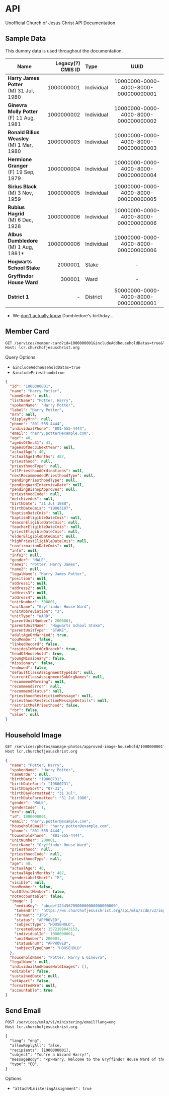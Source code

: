# API

Unofficial Church of Jesus Christ API Documentation

## Sample Data

This dummy data is used throughout the documentation.

| Name                                         | Legacy(?) CMIS ID | Type       | UUID                                 |
| -------------------------------------------- | ----------------: | :--------- | :----------------------------------: |
| **Harry James Potter**<br>(M) 31 Jul, 1980   |        1000000001 | Individual | 10000000-0000-4000-8000-000000000001 |
| **Ginevra Molly Potter**<br>(F) 11 Aug, 1981 |        1000000002 | Individual | 10000000-0000-4000-8000-000000000002 |
| **Ronald Bilius Weasley**<br>(M) 1 Mar, 1980 |        1000000003 | Individual | 10000000-0000-4000-8000-000000000003 |
| **Hermione Granger**<br>(F) 19 Sep, 1979     |        1000000004 | Individual | 10000000-0000-4000-8000-000000000004 |
| **Sirius Black**<br>(M) 3 Nov, 1959          |        1000000005 | Individual | 10000000-0000-4000-8000-000000000005 |
| **Rubius Hagrid**<br>(M) 6 Dec, 1928         |        1000000006 | Individual | 10000000-0000-4000-8000-000000000006 |
| **Albus Dumbledore**<br>(M) 1 Aug, 1881\*    |        1000000006 | Individual | 10000000-0000-4000-8000-000000000006 |
| **Hogwarts School Stake**                    |           2000001 | Stake      |                   -                  |
| **Gryffindor House Ward**                    |            300001 | Ward       |                   -                  |
| **Dstrict 1**                                |            -      | District   | 50000000-0000-4000-8000-000000000001 |

* We [don't actually know](https://www.reddit.com/r/harrypotter/comments/81o3ze/albus_dumbledores_birthday/) Dumbledore's birthday...

## Member Card

```txt
GET /services/member-card?id=1000000001&includeAddhouseholdDatas=true&lang=eng&type=INDIVIDUAL
Host: lcr.churchofjesuschrist.org
```

Query Options:

- `&includeAddhouseholdDatas=true`
- `&includePriesthood=true`

```json
{
  "id": "1000000001",
  "name": "Harry Potter",
  "nameOrder": null,
  "listName": "Potter, Harry",
  "spokenName": "Harry Potter",
  "label": "Harry Potter",
  "mrn": null,
  "displayMrn": null,
  "phone": "801-555-4444",
  "individualPhone": "801-555-4444",
  "email": "harry.potter@example.com",
  "age": 40,
  "ageAsOfDec31": 41,
  "ageAsOfDec31NextYear": null,
  "actualAge": 40,
  "actualAgeInMonths": 487,
  "priesthood": null,
  "priesthoodType": null,
  "allPriesthoodOrdinations": null,
  "nextRecommendedPriesthoodType": null,
  "pendingPriesthoodType": null,
  "pendingWardInterviewDate": null,
  "pendingBishopApproves": null,
  "priesthoodCode": null,
  "melchizedek": null,
  "birthDate": "31 Jul 1980",
  "birthDateCmis": "19803107",
  "baptismDateCmis": null,
  "baptismEligibleDateCmis": null,
  "deaconEligibleDateCmis": null,
  "teacherEligibleDateCmis": null,
  "priestEligibleDateCmis": null,
  "elderEligibleDateCmis": null,
  "highPriestEligibleDateCmis": null,
  "confirmationDateCmis": null,
  "info": null,
  "info2": null,
  "gender": "MALE",
  "name1": "Potter, Harry James",
  "name2": null,
  "legalName": "Harry James Potter",
  "position": null,
  "address1": null,
  "address2": null,
  "address3": null,
  "address4": null,
  "unitNumber": 300001,
  "unitName": "Gryffindor House Ward",
  "unitAbbreviation": "3",
  "unitType": "WARD",
  "parentUnitNumber": 2000001,
  "parentUnitName": "Hogwarts School Stake",
  "parentUnitType": "STAKE",
  "adultAgeOrMarried": true,
  "oouMember": false,
  "linkedRecord": false,
  "residesInWardOrBranch": true,
  "headOfHousehold": true,
  "youngMissionary": false,
  "missionary": false,
  "endowed": false,
  "defaultClassAssignmentTypeIds": null,
  "currentClassAssignmentSubOrgNames": null,
  "recommendWarning": null,
  "recommendError": null,
  "recommendStatus": null,
  "priesthoodRestrictionMessage": null,
  "priesthoodRestrictionMessageDetails": null,
  "restrictMelPriesthood": false,
  "rbr": false,
  "value": null
}
```

## Household Image

```txt
GET /services/photos/manage-photos/approved-image-household/1000000001?lang=eng&addable=false
Host lcr.churchofjesuschrist.org
```

```json
{
  "name": "Potter, Harry",
  "spokenName": "Harry Potter",
  "nameOrder": null,
  "birthDate": "19800731",
  "birthDateSort": "19800731",
  "birthDaySort": "07-31",
  "birthDayFormatted": "31 Jul",
  "birthDateFormatted": "31 Jul 1980",
  "gender": "MALE",
  "genderCode": 1,
  "mrn": null,
  "id": 1000000001,
  "email": "harry.potter@example.com",
  "householdEmail": "harry.potter@example.com",
  "phone": "801-555-4444",
  "householdPhone": "801-555-4444",
  "unitNumber": 200001,
  "unitName": "Gryffindor House Ward",
  "priesthood": null,
  "priesthoodCode": null,
  "priesthoodType": null,
  "age": 40,
  "actualAge": 40,
  "actualAgeInMonths": 487,
  "genderLabelShort": "M",
  "visible": null,
  "nonMember": false,
  "outOfUnitMember": false,
  "notAccountable": false,
  "image": {
    "mediaKey": "abcdef12345678900000000000000000",
    "tokenUrl": "https://ws.churchofjesuschrist.org/api/mlu/scdn/v2/img/12345678-abcd-4ef0-1234-56789abcdef0",
    "format": "JPG",
    "status": "APPROVED",
    "subjectType": "HOUSEHOLD",
    "createdDate": 1572199843153,
    "individualId": 1000000001,
    "unitNumber": 200001,
    "statusEnum": "APPROVED",
    "subjectTypeEnum": "HOUSEHOLD"
  },
  "householdName": "Potter, Harry & Ginevra",
  "legalName": null,
  "individualAndHouseHoldImages": [],
  "editable": false,
  "sustainedDate": null,
  "setApart": false,
  "formattedMrn": null,
  "accountable": true
}
```

## Send Email

```txt
POST /services/umlu/v1/ministering/email?lang=eng
Host lcr.churchofjesuschrist.org

{
  "lang": "eng",
  "allowReplyAll": false,
  "recipients": [1000000001],
  "subject": "You're a Wizard Harry!",
  "messageBody": "<p>Harry, Welcome to the Gryffindor House Ward of the Hogwarts School Stake.</p>",
  "type": "EQ",
}
```

Options

-   `"attachMinisteringAssignment": true`
